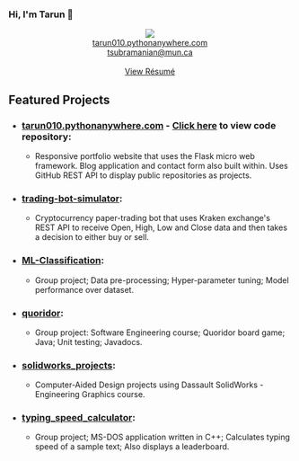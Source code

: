 ### Hi, I'm Tarun 👋

<p align="center">
 <a href="https://www.linkedin.com/in/tarun010/" target="_blank">
  <img src="https://img.icons8.com/fluent/48/000000/linkedin.png" />
 </a>
  <br>
  <a href="https://tarun010.pythonanywhere.com">tarun010.pythonanywhere.com</a>
 <br>
  <a href="mailto:tsubramanian@mun.ca">tsubramanian@mun.ca</a>
 <br>
 <br>
 <a href="https://tarun010.pythonanywhere.com/static/Resume-Tarun_Subramanian.pdf">View Résumé</a>
</p>

## Featured Projects
- ### [tarun010.pythonanywhere.com](https://tarun010.pythonanywhere.com) - [Click here](https://github.com/tarun010/tarun010.pythonanywhere.com) to view code repository:
  - Responsive portfolio website that uses the Flask micro web framework. Blog application and contact form also built within. Uses GitHub REST API to display public repositories as projects.

- ### [trading-bot-simulator](https://gitfront.io/r/tvf3py3/38e6a314437481a346c4eaccce76e3c0cf3167a0/trading-bot-simulator/):
  - Cryptocurrency paper-trading bot that uses Kraken exchange's REST API to receive Open, High, Low and Close data and then takes a decision to either buy or sell.

- ### [ML-Classification](https://gitfront.io/r/tvf3py3/3533d08f15fc39d1cd4ef0b8421466915496edc4/ML-Classification/):
  - Group project; Data pre-processing; Hyper-parameter tuning; Model performance over dataset.

- ### [quoridor](https://github.com/tarun010/quoridor):
  - Group project: Software Engineering course; Quoridor board game; Java; Unit testing; Javadocs.

- ### [solidworks_projects](https://github.com/tarun010/solidworks_projects):
  - Computer-Aided Design projects using Dassault SolidWorks - Engineering Graphics course.

- ### [typing_speed_calculator](https://github.com/tarun010/typing_speed_calculator):
  - Group project; MS-DOS application written in C++; Calculates typing speed of a sample text; Also displays a leaderboard. 

<!--
**tarun010/tarun010** is a ✨ _special_ ✨ repository because its `README.md` (this file) appears on your GitHub profile.

Here are some ideas to get you started:

- 🔭 I’m currently working on ...
- 🌱 I’m currently learning ...
- 👯 I’m looking to collaborate on ...
- 🤔 I’m looking for help with ...
- 💬 Ask me about ...
- 📫 How to reach me: ...
- 😄 Pronouns: ...
- ⚡ Fun fact: ...
-->
